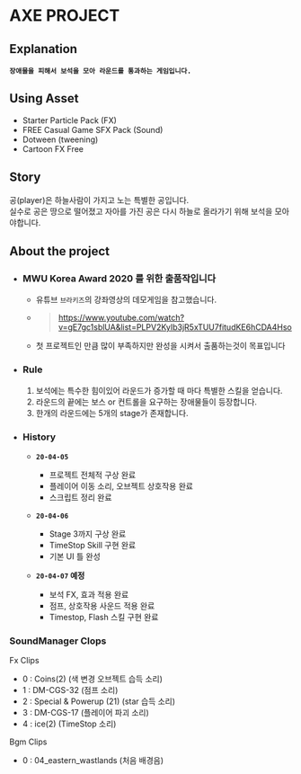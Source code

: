 # **AXE PROJECT**

## **Explanation**

**`장애물을 피해서 보석을 모아 라운드를 통과하는 게임입니다.`**  

## **Using Asset**

- Starter Particle Pack (FX)
- FREE Casual Game SFX Pack (Sound)
- Dotween (tweening)
- Cartoon FX Free

## **Story**

공(player)은 하늘사람이 가지고 노는 특별한 공입니다.  
실수로 공은 땅으로 떨어졌고 자아를 가진 공은 다시 하늘로 올라가기 위해 보석을 모아야합니다.

## **About the project**

- ### **MWU Korea Award 2020 를 위한 출품작입니다**

  - 유튜브 `브라키즈`의 강좌영상의 데모게임을 참고했습니다.
  - > <https://www.youtube.com/watch?v=gE7gc1sblUA&list=PLPV2KyIb3jR5xTUU7fitudKE6hCDA4Hso>
  - 첫 프로젝트인 만큼 많이 부족하지만 완성을 시켜서 출품하는것이 목표입니다

- ### **Rule**

  1. 보석에는 특수한 힘이있어 라운드가 증가할 때 마다 특별한 스킬을 얻습니다.  
  2. 라운드의 끝에는 보스 or 컨트롤을 요구하는 장애물들이 등장합니다.
  3. 한개의 라운드에는 5개의 stage가 존재합니다.

- ### **History**
  
  - **`20-04-05`**

    - 프로젝트 전체적 구상 완료
    - 플레이어 이동 소리, 오브젝트 상호작용 완료
    - 스크립트 정리 완료
  
  - **`20-04-06`**

    - Stage 3까지 구상 완료
    - TimeStop Skill 구현 완료
    - 기본 UI 틀 완성

  - **`20-04-07` 예정**

    - 보석 FX, 효과 적용 완료
    - 점프, 상호작용 사운드 적용 완료
    - Timestop, Flash 스킬 구현 완료

### **SoundManager Clops**

Fx Clips

- 0 : Coins(2) (색 변경 오브젝트 습득 소리)
- 1 : DM-CGS-32 (점프 소리)
- 2 : Special & Powerup (21) (star 습득 소리)
- 3 : DM-CGS-17 (플레이어 파괴 소리)
- 4 : ice(2) (TimeStop 소리)

Bgm Clips

- 0 : 04_eastern_wastlands (처음 배경음)
